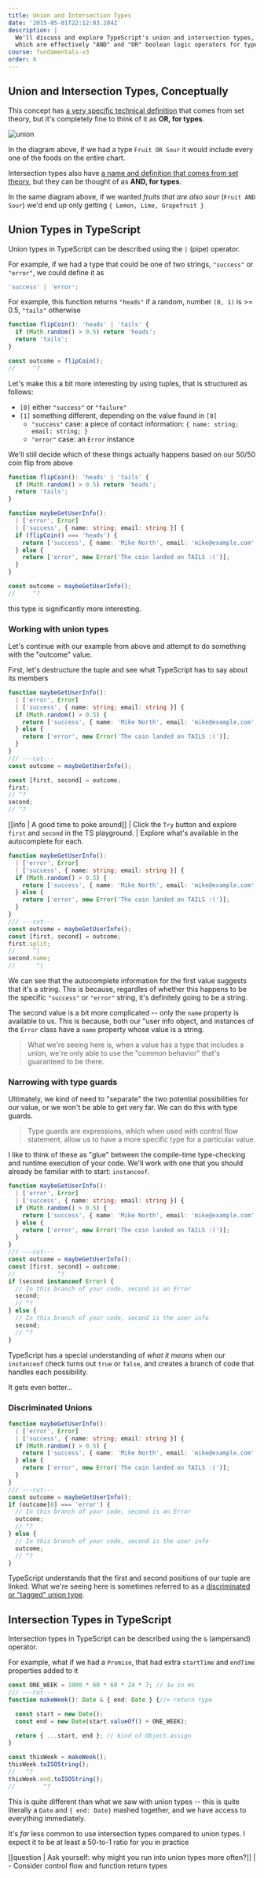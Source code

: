 ```yaml
---
title: Union and Intersection Types
date: '2015-05-01T22:12:03.284Z'
description: |
  We'll discuss and explore TypeScript's union and intersection types,
  which are effectively "AND" and "OR" boolean logic operators for types
course: fundamentals-v3
order: 6
---
```


## Union and Intersection Types, Conceptually

This concept has [a very specific technical definition](<https://en.wikipedia.org/wiki/Union_(set_theory)>)
that comes from set theory, but it's completely fine to think of it as **OR, for types**.

![union](./venn.png)

In the diagram above, if we had a type `Fruit OR Sour` it would include
every one of the foods on the entire chart.

Intersection types also have [a name
and definition that comes from set theory](<https://en.wikipedia.org/wiki/Intersection_(set_theory)>),
but they can be thought of as **AND, for types**.

In the same diagram above, if we wanted _fruits that are also sour_ (`Fruit AND Sour`) we'd end up
only getting `{ Lemon, Lime, Grapefruit }`

## Union Types in TypeScript

Union types in TypeScript can be described using the `|` (pipe) operator.

For example, if we had a type that could be one of two strings, `"success"` or
`"error"`, we could define it as

```ts
'success' | 'error';
```

For example, this function returns `"heads"` if a random, number `(0, 1)` is >= 0.5, `"tails"` otherwise

```ts twoslash
function flipCoin(): 'heads' | 'tails' {
  if (Math.random() > 0.5) return 'heads';
  return 'tails';
}

const outcome = flipCoin();
//     ^?
```

Let's make this a bit more interesting by using tuples, that is structured as follows:

- `[0]` either `"success"` or `"failure"`
- `[1]` something different, depending on the value found in `[0]`
  - `"success"` case: a piece of contact information: `{ name: string; email: string; }`
  - `"error"` case: an `Error` instance

We'll still decide which of these things actually happens based on our 50/50 coin flip from above

```ts twoslash
function flipCoin(): 'heads' | 'tails' {
  if (Math.random() > 0.5) return 'heads';
  return 'tails';
}

function maybeGetUserInfo():
  | ['error', Error]
  | ['success', { name: string; email: string }] {
  if (flipCoin() === 'heads') {
    return ['success', { name: 'Mike North', email: 'mike@example.com' }];
  } else {
    return ['error', new Error('The coin landed on TAILS :(')];
  }
}

const outcome = maybeGetUserInfo();
//     ^?
```

this type is significantly more interesting.

### Working with union types

Let's continue with our example from above and attempt to do something with the
"outcome" value.

First, let's destructure the tuple and see what TypeScript has to say about its members

```ts twoslash
function maybeGetUserInfo():
  | ['error', Error]
  | ['success', { name: string; email: string }] {
  if (Math.random() > 0.5) {
    return ['success', { name: 'Mike North', email: 'mike@example.com' }];
  } else {
    return ['error', new Error('The coin landed on TAILS :(')];
  }
}
/// ---cut---
const outcome = maybeGetUserInfo();

const [first, second] = outcome;
first;
// ^?
second;
// ^?
```

[[info | A good time to poke around]]
| Click the `Try` button and explore `first` and `second` in the TS playground.
| Explore what's available in the autocomplete for each.

```ts twoslash
function maybeGetUserInfo():
  | ['error', Error]
  | ['success', { name: string; email: string }] {
  if (Math.random() > 0.5) {
    return ['success', { name: 'Mike North', email: 'mike@example.com' }];
  } else {
    return ['error', new Error('The coin landed on TAILS :(')];
  }
}
/// ---cut---
const outcome = maybeGetUserInfo();
const [first, second] = outcome;
first.split;
//     ^|
second.name;
//      ^|
```

We can see that the autocomplete information for the first value suggests that it's
a string. This is because, regardles of whether this happens to be the specific `"success"`
or `"error"` string, it's definitely going to be a string.

The second value is a bit more complicated -- only the `name` property is available to us.
This is because, both our "user info object, and instances of the `Error` class have a `name`
property whose value is a string.

> What we're seeing here is, when a value has a type that includes a union, we're only able
> to use the "common behavior" that's guaranteed to be there.

### Narrowing with type guards

Ultimately, we kind of need to "separate" the two potential possibilities for our value, or
we won't be able to get very far. We can do this with type guards.

> Type guards are expressions, which when used with control flow statement, allow us to
> have a more specific type for a particular value.

I like to think of these as "glue" between the compile-time type-checking and runtime
execution of your code. We'll work with one that you should already be familiar with
to start: `instanceof`.

```ts twoslash
function maybeGetUserInfo():
  | ['error', Error]
  | ['success', { name: string; email: string }] {
  if (Math.random() > 0.5) {
    return ['success', { name: 'Mike North', email: 'mike@example.com' }];
  } else {
    return ['error', new Error('The coin landed on TAILS :(')];
  }
}
/// ---cut---
const outcome = maybeGetUserInfo();
const [first, second] = outcome;
//            ^?
if (second instanceof Error) {
  // In this branch of your code, second is an Error
  second;
  // ^?
} else {
  // In this branch of your code, second is the user info
  second;
  // ^?
}
```

TypeScript has a special understanding of _what it means_ when our `instanceof`
check turns out `true` or `false`, and creates a branch of code that handles each
possibility.

It gets even better...

### Discriminated Unions

```ts twoslash
function maybeGetUserInfo():
  | ['error', Error]
  | ['success', { name: string; email: string }] {
  if (Math.random() > 0.5) {
    return ['success', { name: 'Mike North', email: 'mike@example.com' }];
  } else {
    return ['error', new Error('The coin landed on TAILS :(')];
  }
}
/// ---cut---
const outcome = maybeGetUserInfo();
if (outcome[0] === 'error') {
  // In this branch of your code, second is an Error
  outcome;
  // ^?
} else {
  // In this branch of your code, second is the user info
  outcome;
  // ^?
}
```

TypeScript understands that the first and second positions of our tuple are linked.
What we're seeing here is sometimes referred to as a [discriminated or "tagged" union type](https://en.wikipedia.org/wiki/Tagged_union).

## Intersection Types in TypeScript

Intersection types in TypeScript can be described using the `&` (ampersand) operator.

For example, what if we had a `Promise`, that had extra `startTime` and `endTime`
properties added to it

```ts twoslash
const ONE_WEEK = 1000 * 60 * 60 * 24 * 7; // 1w in ms
/// ---cut---
function makeWeek(): Date & { end: Date } {//⬅ return type

  const start = new Date();
  const end = new Date(start.valueOf() + ONE_WEEK);

  return { ...start, end }; // kind of Object.assign
}

const thisWeek = makeWeek();
thisWeek.toISOString();
//   ^?
thisWeek.end.toISOString();
//        ^?
```

This is quite different than what we saw with union types -- this is quite literally
a `Date` and `{ end: Date}` mashed together, and we have access to everything immediately.

It's _far_ less common to use intersection types compared to union types. I expect
it to be at least a 50-to-1 ratio for you in practice

[[question | Ask yourself: why might you run into union types more often?]]
| - Consider control flow and function return types
